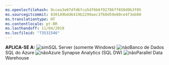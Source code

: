 ```yaml
---
ms.openlocfilehash: 9ccea3e07dfd6fca5df6b6f92786ff650d9b3f05
ms.sourcegitcommit: 830149bdd6419b2299aec3f60d59e80ce4f3eb80
ms.translationtype: HT
ms.contentlocale: pt-BR
ms.lasthandoff: 11/04/2019
ms.locfileid: "73531546"
---
```

<Token>**APLICA-SE A:** ![sim](media/yes.png)SQL Server (somente Windows) ![não](media/no.png)Banco de Dados SQL do Azure ![não](media/no.png)Azure Synapse Analytics (SQL DW) ![não](media/no.png)Parallel Data Warehouse </Token>